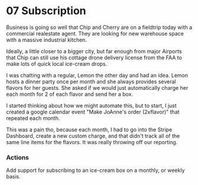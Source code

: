 # 07 Subscription

Business is going so well that Chip and Cherry are on a fieldtrip today with a
commercial realestate agent. They are looking for new warehouse space with a
massive industrial kitchen.

Ideally, a little closer to a bigger city, but far enough from major Airports
that Chip can still use his cottage drone delivery license from the FAA to make
lots of quick local ice-cream drops.

I was chatting with a regular, Lemon
the other day and had an idea. Lemon hosts a dinner party once per month and
she always provides several flavors for her guests. She asked if we would just
automatically charge her each month for 2 of each flavor and send her a box.

I started thinking about how we might automate this, but to start, I just created
a google calendar event "Make JoAnne's order (2xflavor)" that repeated each month.

This was a pain tho, because each month, I had to go into the Stripe Dashboard,
create a new custom charge, and that didn't track all of the same line items for the
flavors. It was really throwing off our reporting.

### Actions

Add support for subscribing to an ice-cream box on a monthly, or weekly basis.



